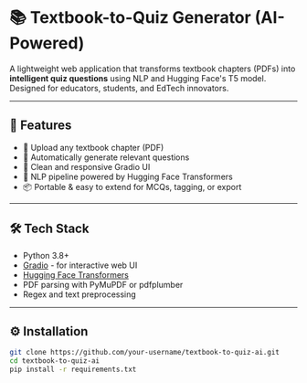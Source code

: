# 📚 Textbook-to-Quiz Generator (AI-Powered)

A lightweight web application that transforms textbook chapters (PDFs) into **intelligent quiz questions** using NLP and Hugging Face's T5 model. Designed for educators, students, and EdTech innovators.

---

## 🚀 Features

- 📄 Upload any textbook chapter (PDF)
- 🤖 Automatically generate relevant questions
- 🎨 Clean and responsive Gradio UI
- 🧠 NLP pipeline powered by Hugging Face Transformers
- 📦 Portable & easy to extend for MCQs, tagging, or export

---

## 🛠 Tech Stack

- Python 3.8+
- [Gradio](https://gradio.app/) - for interactive web UI
- [Hugging Face Transformers](https://huggingface.co/models)
- PDF parsing with PyMuPDF or pdfplumber
- Regex and text preprocessing

---

## ⚙️ Installation

```bash
git clone https://github.com/your-username/textbook-to-quiz-ai.git
cd textbook-to-quiz-ai
pip install -r requirements.txt
